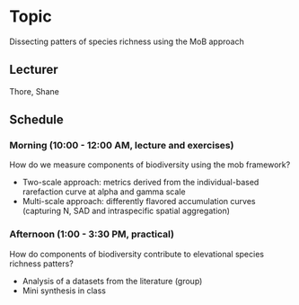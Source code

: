 # Topic
Dissecting patters of species richness using the MoB approach

## Lecturer
Thore, Shane

## Schedule

### Morning (10:00 - 12:00 AM, lecture and exercises)

How do we measure components of biodiversity using the mob framework? 

* Two-scale approach: metrics derived from the individual-based rarefaction curve at alpha and gamma scale
* Multi-scale approach: differently flavored accumulation curves (capturing N, SAD and intraspecific spatial aggregation)
 

### Afternoon (1:00 - 3:30 PM, practical)

How do components of biodiversity contribute to elevational species richness patters?

* Analysis of a datasets from the literature (group)
* Mini synthesis in class
